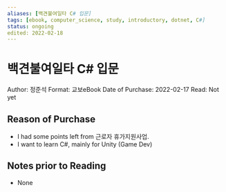 ```yaml
---
aliases: [백견불여일타 C# 입문]
tags: [ebook, computer_science, study, introductory, dotnet, C#]
status: ongoing
edited: 2022-02-18
---
```


# 백견불여일타 C# 입문
Author: 정준석
Format: 교보eBook
Date of Purchase: 2022-02-17
Read: Not yet

## Reason of Purchase
- I had some points left from 근로자 휴가지원사업.
- I want to learn C#, mainly for Unity (Game Dev)

## Notes prior to Reading
- None